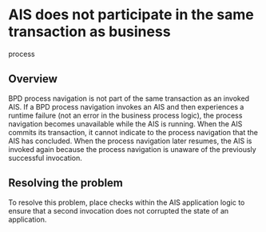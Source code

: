 # AIS does not participate in the same transaction as business
process

## Overview

BPD process navigation is not part
of the same transaction as an invoked AIS. If a BPD process navigation
invokes an AIS and then experiences a runtime failure (not an error
in the business process logic),  the process navigation becomes unavailable
while the AIS is running. When the AIS commits its transaction, it
cannot indicate to the process navigation that the AIS has concluded.
When the process navigation later resumes, the AIS is invoked again
because the process navigation is unaware of the previously successful
invocation.

## Resolving the problem

To resolve this problem,
place checks within the AIS application logic to ensure that a second
invocation does not corrupted the state of an application.